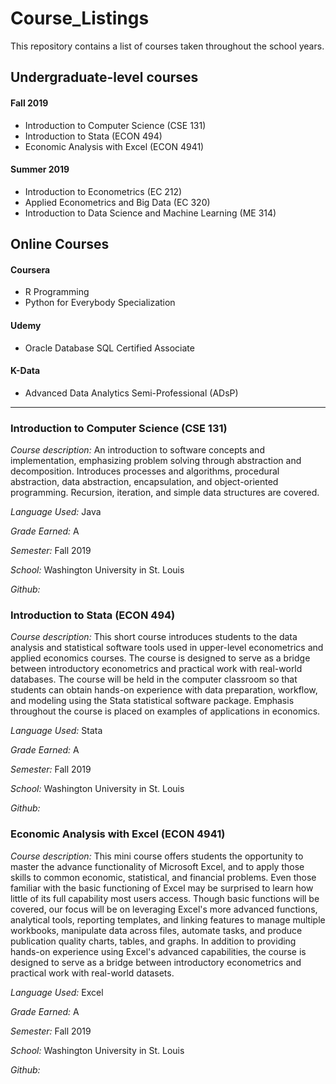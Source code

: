 # Course_Listings
This repository contains a list of courses taken throughout the school years.


## Undergraduate-level courses

#### Fall 2019 

- Introduction to Computer Science (CSE 131)
- Introduction to Stata (ECON 494)
- Economic Analysis with Excel (ECON 4941)

#### Summer 2019

- Introduction to Econometrics (EC 212)
- Applied Econometrics and Big Data (EC 320)
- Introduction to Data Science and Machine Learning (ME 314)

## Online Courses

#### Coursera
- R Programming
- Python for Everybody Specialization

#### Udemy
- Oracle Database SQL Certified Associate

#### K-Data
- Advanced Data Analytics Semi-Professional (ADsP)

------------
### Introduction to Computer Science (CSE 131)
*Course description:* An introduction to software concepts and implementation, emphasizing problem solving through abstraction and decomposition. Introduces processes and algorithms, procedural abstraction, data abstraction, encapsulation, and object-oriented programming. Recursion, iteration, and simple data structures are covered.

*Language Used:* Java

*Grade Earned:* A

*Semester:* Fall 2019

*School:* Washington University in St. Louis

*Github:*

### Introduction to Stata (ECON 494)
*Course description:* This short course introduces students to the data analysis and statistical software tools used in upper-level econometrics and applied economics courses. The course is designed to serve as a bridge between introductory econometrics and practical work with real-world databases. The course will be held in the computer classroom so that students can obtain hands-on experience with data preparation, workflow, and modeling using the Stata statistical software package. Emphasis throughout the course is placed on examples of applications in economics. 

*Language Used:* Stata

*Grade Earned:* A

*Semester:* Fall 2019

*School:* Washington University in St. Louis

*Github:*

### Economic Analysis with Excel (ECON 4941)
*Course description:* This mini course offers students the opportunity to master the advance functionality of Microsoft Excel, and to apply those skills to common economic, statistical, and financial problems. Even those familiar with the basic functioning of Excel may be surprised to learn how little of its full capability most users access. Though basic functions will be covered, our focus will be on leveraging Excel's more advanced functions, analytical tools, reporting templates, and linking features to manage multiple workbooks, manipulate data across files, automate tasks, and produce publication quality charts, tables, and graphs. In addition to providing hands-on experience using Excel's advanced capabilities, the course is designed to serve as a bridge between introductory econometrics and practical work with real-world datasets. 

*Language Used:* Excel

*Grade Earned:* A

*Semester:* Fall 2019

*School:* Washington University in St. Louis

*Github:*
